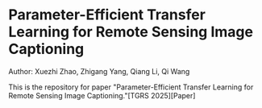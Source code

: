 # Parameter-Efficient Transfer Learning for Remote Sensing Image Captioning
Author: Xuezhi Zhao, Zhigang Yang, Qiang Li, Qi Wang 

This is the repository for paper "Parameter-Efficient Transfer Learning for Remote Sensing Image Captioning."[TGRS 2025][Paper]
